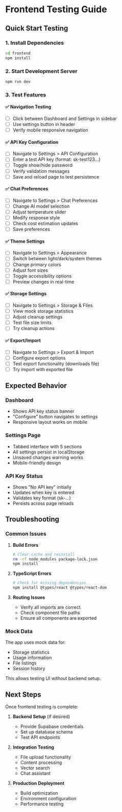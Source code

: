 # Frontend Testing Guide

## Quick Start Testing

### 1. Install Dependencies
```bash
cd frontend
npm install
```

### 2. Start Development Server
```bash
npm run dev
```

### 3. Test Features

#### ✅ Navigation Testing
- [ ] Click between Dashboard and Settings in sidebar
- [ ] Use settings button in header
- [ ] Verify mobile responsive navigation

#### ✅ API Key Configuration
- [ ] Navigate to Settings > API Configuration
- [ ] Enter a test API key (format: sk-test123...)
- [ ] Toggle show/hide password
- [ ] Verify validation messages
- [ ] Save and reload page to test persistence

#### ✅ Chat Preferences
- [ ] Navigate to Settings > Chat Preferences
- [ ] Change AI model selection
- [ ] Adjust temperature slider
- [ ] Modify response style
- [ ] Check cost estimation updates
- [ ] Save preferences

#### ✅ Theme Settings
- [ ] Navigate to Settings > Appearance
- [ ] Switch between light/dark/system themes
- [ ] Change primary colors
- [ ] Adjust font sizes
- [ ] Toggle accessibility options
- [ ] Preview changes in real-time

#### ✅ Storage Settings
- [ ] Navigate to Settings > Storage & Files
- [ ] View mock storage statistics
- [ ] Adjust cleanup settings
- [ ] Test file size limits
- [ ] Try cleanup actions

#### ✅ Export/Import
- [ ] Navigate to Settings > Export & Import
- [ ] Configure export options
- [ ] Test export functionality (downloads file)
- [ ] Try import with exported file

## Expected Behavior

### Dashboard
- Shows API key status banner
- "Configure" button navigates to settings
- Responsive layout works on mobile

### Settings Page
- Tabbed interface with 5 sections
- All settings persist in localStorage
- Unsaved changes warning works
- Mobile-friendly design

### API Key Status
- Shows "No API key" initially
- Updates when key is entered
- Validates key format (sk-...)
- Persists across page reloads

## Troubleshooting

### Common Issues

1. **Build Errors**
   ```bash
   # Clear cache and reinstall
   rm -rf node_modules package-lock.json
   npm install
   ```

2. **TypeScript Errors**
   ```bash
   # Check for missing dependencies
   npm install @types/react @types/react-dom
   ```

3. **Routing Issues**
   - Verify all imports are correct
   - Check component file paths
   - Ensure all components are exported

### Mock Data
The app uses mock data for:
- Storage statistics
- Usage information
- File listings
- Session history

This allows testing UI without backend setup.

## Next Steps

Once frontend testing is complete:

1. **Backend Setup** (if desired)
   - Provide Supabase credentials
   - Set up database schema
   - Test API endpoints

2. **Integration Testing**
   - File upload functionality
   - Content processing
   - Vector search
   - Chat assistant

3. **Production Deployment**
   - Build optimization
   - Environment configuration
   - Performance testing

